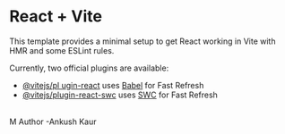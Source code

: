# React + Vite

This template provides a minimal setup to get React working in Vite with HMR and some ESLint rules.

Currently, two official plugins are available:

- [@vitejs/pl
ugin-react](https://github.com/vitejs/vite-plugin-react/blob/main/packages/plugin-react/README.md) uses [Babel](https://babeljs.io/) for Fast Refresh
- [@vitejs/plugin-react-swc](https://github.com/vitejs/vite-plugin-react-swc) uses [SWC](https://swc.rs/) for Fast Refresh
<br>
M
Author -Ankush Kaur
